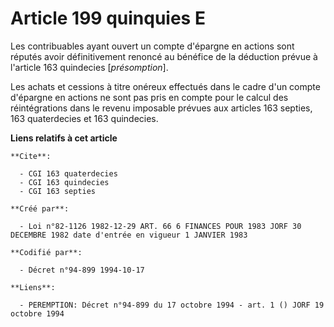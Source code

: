 # Article 199 quinquies E

Les contribuables ayant ouvert un compte d'épargne en actions sont réputés avoir définitivement renoncé au bénéfice de la
déduction prévue à l'article 163 quindecies [*présomption*].

Les achats et cessions à titre onéreux effectués dans le cadre d'un compte d'épargne en actions ne sont pas pris en compte
pour le calcul des réintégrations dans le revenu imposable prévues aux articles 163 septies, 163 quaterdecies et 163
quindecies.

**Liens relatifs à cet article**

	**Cite**:

	  - CGI 163 quaterdecies
	  - CGI 163 quindecies
	  - CGI 163 septies

	**Créé par**:

	  - Loi n°82-1126 1982-12-29 ART. 66 6 FINANCES POUR 1983 JORF 30 DECEMBRE 1982 date d'entrée en vigueur 1 JANVIER 1983

	**Codifié par**:

	  - Décret n°94-899 1994-10-17

	**Liens**:

	  - PEREMPTION: Décret n°94-899 du 17 octobre 1994 - art. 1 () JORF 19 octobre 1994
